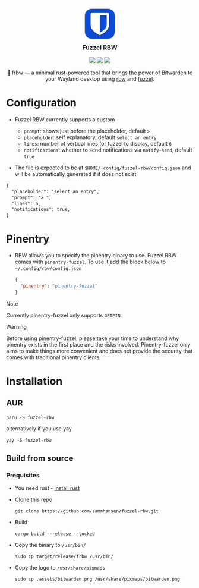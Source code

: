 <h3 align="center">
    <img src="https://raw.githubusercontent.com/sammhansen/fuzzel-rbw/develop/.assets/bitwarden.png" width="100" alt="Logo"/><br/>
    Fuzzel RBW
</h3>

<p align="center">
    <a href="https://github.com/sammhansen/fuzzel-rbw/stargazers"><img src="https://img.shields.io/github/stars/sammhansen/fuzzel-rbw?colorA=363a4f&colorB=b7bdf8&style=for-the-badge"></a>
    <a href="https://github.com/sammhansen/fuzzel-rbw/issues"><img src="https://img.shields.io/github/issues/sammhansen/fuzzel-rbw?colorA=363a4f&colorB=f5a97f&style=for-the-badge"></a>
    <a href="https://github.com/sammhansen/fuzzel-rbw/contributors"><img src="https://img.shields.io/github/contributors/sammhansen/fuzzel-rbw?colorA=363a4f&colorB=a6da95&style=for-the-badge"></a>
</p>

<p align="center">
    🦀 frbw —  a minimal rust-powered tool that brings the power of Bitwarden to your Wayland desktop using <a href="https://github.com/doy/rbw">rbw</a> and <a href="https://codeberg.org/dnkl/fuzzel">fuzzel</a>.
</p>

# Configuration
- Fuzzel RBW currently supports a custom
   - `prompt`: shows just before the placeholder, default `> `
   - `placeholder`: self explanatory, default `select an entry`
   - `lines`: number of vertical lines for fuzzel to display, default `6`
   - `notifications`: whether to send notifications via `notify-send`, default `true`
     
- The file is expected to be at `$HOME/.config/fuzzel-rbw/config.json` and will be automatically generated if it does not exist
```
{
  "placeholder": "select an entry",
  "prompt": "> ",
  "lines": 6,
  "notifications": true,
}
```
# Pinentry
- RBW allows you to specify the pinentry binary to use. Fuzzel RBW comes with `pinentry-fuzzel`. To use it add the block below to `~/.config/rbw/config.json`
  <br>
  ```json
  {
    "pinentry": "pinentry-fuzzel"
  }

> [!NOTE]
> Currently pinentry-fuzzel only supports `GETPIN`
  
> [!WARNING]
> Before using pinentry-fuzzel, please take your time to understand why pinentry exists in the first place and the risks involved. Pinentry-fuzzel only aims to make things more convenient and does not provide the security that comes with traditional pinentry clients

# Installation
## AUR
  ```
  paru -S fuzzel-rbw
  ```
  alternatively if you use yay
  ```
  yay -S fuzzel-rbw
  ```
## Build from source
### Prequisites
- You need rust - <a href="https://www.rust-lang.org/tools/install">install rust</a>

  
- Clone this repo
  ```
  git clone https://github.com/sammhansen/fuzzel-rbw.git
  ```
- Build
  ```
  cargo build --release --locked
  ```
- Copy the binary to `/usr/bin/`
  ```
  sudo cp target/release/frbw /usr/bin/
  ```
- Copy the logo to `/usr/share/pixmaps` 
  ```
  sudo cp .assets/bitwarden.png /usr/share/pixmaps/bitwarden.png
  ```
  
